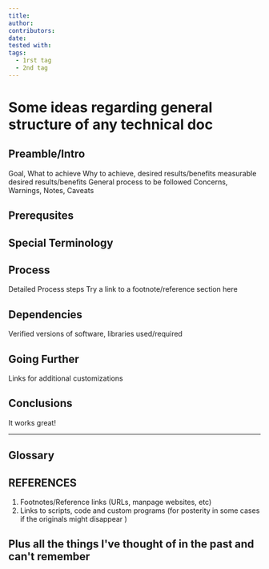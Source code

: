 ```yaml
---
title: 
author: 
contributors:
date: 
tested with: 
tags:
  - 1rst tag
  - 2nd tag
---
```


# Some ideas regarding general structure of any technical doc

## Preamble/Intro

  Goal, What to achieve
  Why to achieve, desired results/benefits
  measurable desired results/benefits
  General process to be followed
  Concerns, Warnings, Notes, Caveats

## Prerequsites

## Special Terminology

## Process

  Detailed Process steps
  Try a link to a footnote/reference section here

## Dependencies

  Verified versions of software, libraries used/required

## Going Further

  Links for additional customizations

## Conclusions

  It works great!

---

## Glossary

## REFERENCES

1. Footnotes/Reference links (URLs, manpage websites, etc)
2. Links to scripts, code and custom programs (for posterity in some cases if the originals might disappear )

## Plus all the things I've thought of in the past and can't remember
